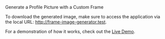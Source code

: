 Generate a Profile Picture with a Custom Frame

To download the generated image, make sure to access the application via the local URL: http://frame-image-generator.test.

For a demonstration of how it works, check out the [Live Demo](https://mrabbani.github.io/frame-image-generator/).
